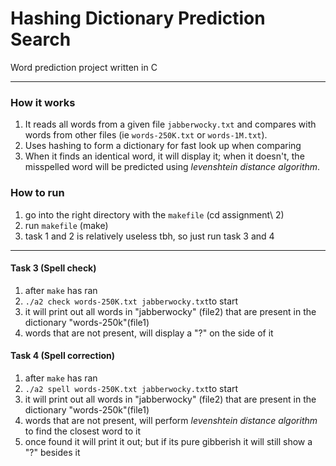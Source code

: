 # Hashing Dictionary Prediction Search  
Word prediction project written in C

---

### How it works
1. It reads all words from a given file `jabberwocky.txt` and compares with words from other files (ie `words-250K.txt` or `words-1M.txt`).
1. Uses hashing to form a dictionary for fast look up when comparing
1. When it finds an identical word, it will display it; when it doesn't, the misspelled word will be predicted using *levenshtein distance algorithm*.

### How to run
1. go into the right directory with the `makefile` (cd assignment\ 2)
1. run `makefile` (make)
1. task 1 and 2 is relatively useless tbh, so just run task 3 and 4

---

#### Task 3 (Spell check)
1. after `make` has ran
1. `./a2 check words-250K.txt jabberwocky.txt`to start
1. it will print out all words in "jabberwocky" (file2) that are present in the dictionary "words-250k"(file1)
1. words that are not present, will display a "?" on the side of it

#### Task 4 (Spell correction)
1. after `make` has ran
1. `./a2 spell words-250K.txt jabberwocky.txt`to start
1. it will print out all words in "jabberwocky" (file2) that are present in the dictionary "words-250k"(file1)
1. words that are not present, will perform *levenshtein distance algorithm* to find the closest word to it
1. once found it will print it out; but if its pure gibberish it will still show a "?" besides it

